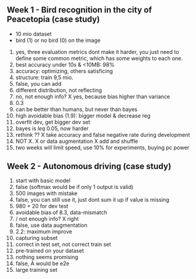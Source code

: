 #
## Week 1 - Bird recognition in the city of Peacetopia (case study)


- 10 mio dataset
- bird (1) or no bird (0) on the image

1. yes, three evaluation metrics dont make it harder, you just need to define some common metric, which has some weights to each one.
2. best accuracy under 10s & <10MB: 98%
3. accuracy: optimizing, others satisficing
4. structure: train 9,5 mio.
5. false, you can add
6. different distribution, not reflecting
7. no, not enough info? 
X yes, because bias higher than variance
8. 0.3
9. can be better than humans, but never than bayes
10. high avoidable bias (1.9): bigger model & decrease reg
11. overfit dev, get bigger dev set
12. bayes is $leq$ 0.05, now harder
13. rethink ??
 X take accuracy and false negative rate during development
14.  NOT X.
X or data augmentation 
X add and shuffle 
16. two weeks will limit speed, use 10% for experiments, buying pc power


## Week 2 - Autonomous driving (case study)

1. start with basic model
2. false (softmax would be if only 1 output is valid)
3. 500 images with mistake
4. false, you can still use it, just dont sum it up if value is missing
5. 980 + 20 for dev test
6. avoidable bias of 8.3, data-mismatch
7. / not enough info?
X right 
8. false, use data augmentation
9. 2.2: maximum improve
10. capturing subset
11.  correct in test set, not correct train set
12.  pre-trained on your dataset
13.  nothing seems promising
14.  false, A would be e2e
15.  large training set